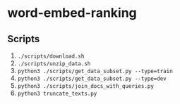 # word-embed-ranking

## Scripts

1. `./scripts/download.sh`
2. `./scripts/unzip_data.sh`
3. `python3 ./scripts/get_data_subset.py --type=train`
4. `python3 ./scripts/get_data_subset.py --type=dev`
5. `python3 ./scripts/join_docs_with_queries.py`
6. `python3 truncate_texts.py`